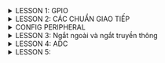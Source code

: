 <details>
  <summary>LESSON 1: GPIO</summary>
  Để sử dụng ngoại vi GPIO ta cần thực hiện các bước sau :
  
  ![image](https://github.com/user-attachments/assets/0c621346-dd76-4e1b-be1c-ae0e3be759b1)
  
 * B1: Cấp xung clock cho ngoại vi
  Ta cần phải đọc vào diagram của mỗi loại để biết được cần phải cấp xung clock cho bus nào trên ngoại vi
  dưới đây là diagram của dòng stm32f103
  
  ![image](https://github.com/user-attachments/assets/6064d888-84fb-4ada-9d8f-b8004c4eab84)

Ví dụ: nếu bạn muốn sử dụng chân PA2 thì bạn phải cấp xung cho GPIO, muốn cấp xung cho GPIO thì phải cấp xung cho bus mà GPIO treo lên là APB2.

  * Trong VDK STM32 thì thanh ghi dùng để cấp clock là thanh ghi RCC

  * Mình sử dụng thư viện chuẩn, cú pháp để cấp/không cấp clock cho một ngoại vi là: RCC_@PeriphClockCmd(A, B) , với @ là tên bus mà mình muốn cấp clock(AHB, APB1, APB2), A là ngoại vi mà mình muốn cấp clock(RCC_APB2Periph_GPIOC,....), B là cho phép cấp/không cấp (ENABLE,...).
  
* B2 : Cấu hình ngoại vi cho GPIO
  cấu hình cho GPIO có 3 thông số chính là : pin, mode, speed.
    * Pin : Là chân mình muốn dùng (0->15)
    * mode : loại chức năng mà bạn muốn dùng, 2 chức năng cơ bản nhất của GPIO chính là Input và Output và 1 số chức năng khác như analog ...
      * cú pháp : GPIO_Mode_IN_FLOATING /GPIO_Mode_Out_PP
      * Input (đầu vào) : có nhiều loại ví dụ như floating, input_pullup, input_pulldown
          + Input floating: Đầu vào thả nổi, điện áp không cố định dao động từ 0V tới Vcc ( thông qua điện trở )
          + Input pull up: Đầu vào có trở kéo lên (điện áp mặc định trên chân là Vcc)
          + Input pull down: Đầu vào có trở kéo xuống (điện áp mặc định trên chân là 0V)
          + GPIO_Mode_AIN: Đầu vào tương tự, dùng để đo ADC
       Để hiểu rõ hơn thì nôn na là: ví dụ bạn có 1 nút nhấn đi, bạn để trạng thái mặc định là 1(tức là chưa làm gì thì trạng thái nó là 1), khi tác động trạng thái nó là 0. 
       Lúc đó bạn thiết kế bài toán là nhấn nút led sẽ sáng thì làm sao nó biết được là bạn nhấn nút? thì lúc đó nếu nó nhận được tín hiệu 0(tức là có sự thay đổi trạng thái 
       từ 0 về 1) thì nó sẽ thực hiện lệnh bật đèn.
      * Output (đầu ra): xuất tín hiệu ra ngoài . Thường dùng 2 loại chính opendrain và push-pull(pull-up & pull-down).
          + Ouput Opendrain: Đầu ra dạng cực máng hở. Chỉ có thể kéo về 0V bằng cách ghi bit 0, khi ghi bit 1, chân IO sẽ có điện áp tương ứng với nguồn nối vào IO đó.
          Khi sử dụng mode Push-pull thì trong đó nó cấu hình sẵn một điện trở rồi(kéo lên hoặc kéo xuống) nhưng ở I2C nó đã có sẵn điện trở kéo lên rồi, nên dùng OD để      
          không cần điện trở kéo cho vi điều khiển nữa. Tại vì mình đã có điện trở kéo lên rồi giờ config thêm nó sẽ gây xung đột
          + Ouput Push Pull : tương tự như pull up và pull down của input.
          * Khi nào dùng opendrain và khi nào dùng push-pull? Khi bạn muốn on/off,pwm thì dùng push. Còn opendrain thì với những giao thức nào ở trạng thái mặc định của nó đã có trở kéo lên nguồn rồi thì trong vi điều khiển ko cần dùng nữa ví dụ:làm việc với giao thức I2C 😊
     * speed : tốc độ nhận hoặc xuất tín hiệu , có 3 loại : GPIO_Speed_10MHz ,GPIO_Speed_2MHz, GPIO_Speed_50MHz thông thường thì chọn 50MHz
* Vấn đề đặt ra ở đây là? trong một chương trình mình muốn dùng 1 lúc nhiều chân đi chẳng lẻ lần nào mình cũng gọi các tham số ra , như thế sẽ rất chi là mệt, nên để tối ưu thì mình sẽ tạo 1 struct mà nó có cùng tính chất như:mode, pin, speed. Trong thư viện chuẩn, struct đó có tên là GPIO_InitTypeDef. Struct là một kiểu dữ liệu nên mình sẽ khai báo 1 biến và dùng biến đó trỏ tới các tham số trong struct. Các cấu hình sẽ lưu giá trị vào biến đó. Vậy là đã cấu hình cho 1 chân đã xong, và mình sẽ truyền 2 tham số đó là tên GPIO:GPIO cần dùng và cấu hình mình vừa mới config: con trỏ tới biến đó.

* một số hàm thông dụng :
uint8_t GPIO_ReadInputDataBit(GPIO_TypeDef* GPIOx, uint16_t GPIO_Pin);

uint16_t GPIO_ReadInputData(GPIO_TypeDef* GPIOx);

uint8_t GPIO_ReadOutputDataBit(GPIO_TypeDef* GPIOx, uint16_t GPIO_Pin);

uint16_t GPIO_ReadOutputData(GPIO_TypeDef* GPIOx);

void GPIO_SetBits(GPIO_TypeDef* GPIOx, uint16_t GPIO_Pin);//0b0000….0010

void GPIO_ResetBits(GPIO_TypeDef* GPIOx, uint16_t GPIO_Pin);

void GPIO_WriteBit(GPIO_TypeDef* GPIOx, uint16_t GPIO_Pin, BitAction BitVal);

void GPIO_Write(GPIO_TypeDef* GPIOx, uint16_t PortVal);
</details>
<details>
<summary>LESSON 2: CÁC CHUẨN GIAO TIẾP </summary>
1.Truyền nhận dữ liệu :
   Việc truyền nhận dữ liệu thực chất là việc truyền nhận các tín hiệu điện áp biểu diễn cho các bit, điện áp được truyền nhận trên các chân của Vi điều khiển.
  
  ![image](https://github.com/user-attachments/assets/242557bc-9a49-408f-89aa-11dd7f3a0a53)
Câu hỏi được đặt ra ở đây là :ví dụ 2 bit liền kề nó có cùng mức điện áp thì làm sao MCU nhận biết được đó là 2 bit? => Đó là lí do tại sao có các kiểu giao tiếp sau đây.

2.SPI - Serial Peripheral Interface :
* Các bit dữ liệu được truyền nối tiếp nhau và có xung clock đồng bộ.

* Giao tiếp song công, có thể truyền và nhận cùng một thời điểm.

* Có chế độ 1 dây: truyền hoặc nhận

* Khoảng cách truyền ngắn

* Giao tiếp 1 Master với nhiều Slave.
* kết nối với nhau bằng 4 dây

![image](https://github.com/user-attachments/assets/e2144f6d-4d56-47f6-8c75-40655d24b1be)

Giới thiệu các dây:
* SCK: Serial Clock. Thiết bị tạo clock là master và cung cấp clock cho slave. Sở dỉ là giao tiếp đồng bộ vì kiểu master và slave có chung 1 dây SCK để điều khiển truyền hay nhận của 2 thiết bị.
* MOSI: Master Out Slave In . Tín hiệu tạo bởi master và Slave nhận tín hiệu.
* MISO: Master In Slave Out. Tín hiệu tạo bởi Slave và Master nhận tín hiệu
* SS: Select Slave. Chọn thiết bị Slave để giao tiếp. Để chọn được thì Master kéo đường SS tương ứng xuống mức 0(bình thường SS ở mức 1). Giao tiếp bằng chân chọn chip Quá trình truyền nhận SPI:

![image](https://github.com/user-attachments/assets/d93ba62d-ee92-4e56-bfc7-4759f91c08c5)
![image](https://github.com/user-attachments/assets/d0d1cfe5-a8fa-43ba-a513-fcf0eba2910c)

Qúa trình truyền nhận của SPi:
* Tùy thuộc vào bit chọn định dạng khung dữ liệu (DFF trong thanh ghi SPI_CR1), dữ liệu gửi hoặc nhận là 8 bit hoặc 16 bit. Lựa chọn này phải được thực hiện trước khi kích hoạt SPI để đảm bảo hoạt động chính xác.

* Bắt đầu quá trình, master sẽ kéo chân CS của slave muốn giao tiếp xuống 0 để báo hiệu muốn truyền nhận.

* Mỗi xung clock, Master sẽ gửi đi 1 bit từ thanh ghi dịch (Shift Register) của nó đến thanh ghi dịch của Slave thông qua đường MOSI. Đồng thời Slave cũng gửi lại 1 bit đến cho Master qua đường MISO.Như vậy sau 8 chu kỳ clock thì hoàn tất việc truyền và nhận 1 byte dữ liệu.
![image](https://github.com/user-attachments/assets/d4a7f903-68b0-4969-be62-7ff8f5c2e1e5)

Các mode trong SPI :
* CPOL:
   + Bằng 0 thì lúc mặc định là 0. Muốn tạo ra clock để báo hiệu truyền nhận thì ta kéo nó từ 0 lên 1 rồi về 0 là tạo ra 1 xung clock để truyền nhận 1 bit
   + Bằng 1 thì lúc mặc định là 1. Muốn tạo ra clock để báo hiệu truyềnn nhận thì ta kéo nó từ 1 xuống 0 rồi về 1 là tạo ra 1 xung clock để truyền nhận 1 bit.
*CPHA:
   + Bằng 0 :Bit dữ liệu đầu ra sẽ rơi vào cạnh xung đầu tiên của chu kì.
   + Bằng 1 :Bit dữ liệu đầu ra sẽ rơi vào cạnh xung thứ hai của chu kì.
* Tốc độ truyền khoảng vài Mbps hoặc vài chục Mbps.

![image](https://github.com/user-attachments/assets/b0e4c6b1-05f8-4360-a5e8-da50b1095606)

* Với stm32f103: tần só xung là 72MHz, qua bộ chia 8(có thể chọn bộ chia 2,4,8....) -> Tốc độ bằng 9 Mbps
* Ưu, nhược điểm của chuẩn giao tiếp SPI:

Ưu điểm:
 + Không có hệ thống định địa chỉ slave phức tạp như I2C
 + Tốc độ truyền dữ liệu cao hơn I2C (nhanh gần gấp đôi)
 + Hỗ trợ truyền dữ liệu hai chiều đồng thời (full-duplex), giúp tăng hiệu suất giao tiếp.

Nhược điểm:
 + Sử dụng bốn dây (I2C và UART sử dụng hai dây).
 + Chỉ cho phép một master duy nhất.
 + khoảng cách truyền ngắn
3.I2C - Inter-Integrated Circuit :
![image](https://github.com/user-attachments/assets/52911af4-be37-4c2d-b485-5825a446ee31)


* I2C là một giao thức truyền thông nối tiếp đồng bô, nên các bit dữ liệu truyền đi được đồng bộ hóa với xung nhịp do Master điều khiển.
* I2C có 2 dây đó là SCL và SDA vào điện trở kéo lên nguồn:
   + SDA (Serial Data) - đường truyền cho master và slave để gửi và nhận dữ liệu.
   + SCL (Serial Clock) - đường mang tín hiệu xung nhịp.
* Hoạt động ở chế độ bán song công(tức là tại một thời điểm thì nó chỉ có thể truyền hoặc nhận, nếu muốn nhận phải đợi truyền xong).
* Bán song công vì: nó chỉ có 2 dây 1 là SCL(clock) và 1 dây là SDA để truyền, chỉ có 1 dây nên không thể 1 lúc mà vừa truyền vừa nhận dữ liệu được.
* I2C nó không truyền theo từng bit giống như SPI mà nó sẽ truyền theo từng frame
* I2C giao tiếp bằng địa chỉ Data frame của I2C:
![image](https://github.com/user-attachments/assets/710a093c-52fe-4746-ba7f-c6cba82ec170)

* Qúa trình truyền dữ liệu I2C :
  + Đầu tiên phải có bit start condition( SDA kéo xuống mức 0 trước SCL để tạo ra tín hiệu, bình thường 2 dây này ở mức 1 tại vì nó được gắn vào điện trở kéo lên nguồn).
  + Tiếp theo là 7 or 10 bit địa chỉ(tùy thuộc vào chip) và 1 bit r/w.
  + Phải gửi địa chỉ vì nó cùng 1 lúc truyền nhận nhiều thiết bị, để phân biệt chúng thì mỗi con phải có 1 địa chỉ, khi nó truyền bit địa chỉ thì tất cả sẽ được nhận m, thiết bị nào ứng với địa chỉ đó thì sẽ biết là sắp có quá trình truyền/nhận. Còn bit R/W để nó nói với slave tương ứng với địa chỉ đó là nó sẽ truyền hay đọc dữ liệu(0:Read là master sẽ đọc được trạng thái của Slave, 1.Write:master viết data cho slave).
  + tiếp theo sẽ là bit ACK/NACK nếu slave nào đó gửi lại 1 bit ack điều đó có nghĩa là địa chỉ đã đúng master sẽ gửi tiếp 8 bit data, sau khi đã gửi xong 8 bit data thì bên slave lại gửi tiếp bit ACK( nếu như đã nhận đủ và thành công) hoặc bit NACK(nếu không nhận được hoặc bị lỗi khung truyền)
  + kết thúc sẽ là 1 bit stop nó sẽ kéo SDA lên mức 1 trong khi SCL vẫn ở mức 1
* lưu ý : master hoàn toàn kiểm soát SCL , slave chỉ hoạt động theo

![image](https://github.com/user-attachments/assets/77fad496-755b-498c-beb2-17035689a3cc)

3.UART - Universal Asynchronous Receiver-Transmitter
* là một giao thức truyền thông phần cứng dùng giao tiếp nối tiếp không đồng bộ và có thể cấu hình được tốc độ
* UART chỉ 2 thiết bị với nhau(giao tiếp 1 - 1)
* uart là truyền thông bất đồng bộ nên 2 chủ thể có thể biết mà tương tác với nhau thì dựa vào baudrate. Khác baudrate vẫn truyền được nhưng dư liệu truyền, nhận sẽ bị sai.
* tốc độ truyền của UART được đặt ở một số chuẩn, chẳng hạn như 9600, 19200, 38400, 57600, 115200 baud và các tốc độ khác
* UART :
   + 2 dây TX,RX
   + một master và một slave
   + Quá trình truyền dữ liệu thường sẽ diễn ra ở 3.3V hoặc 5V
* UART truyền dữ liệu nối tiếp, theo 1 trong 3 chế độ:
   * Simplex: Chỉ tiến hành giao tiếp một chiều.
   * Half duplex: Dữ liệu sẽ đi theo một hướng tại 1 thời điểm
   * Full duplex: Thực hiện giao tiếp đồng thời đến và đi từ mỗi master và slave
* Data frame UART :
![image](https://github.com/user-attachments/assets/1921d7c6-365c-400d-9a6e-e86cc09c2a26)
* Để bắt đầu truyền nhận khi có Start Bit(kéo TX từ 1->0).
* có 5 đến 9 bit dữ liệu.
* 0 to 1 Parity bit (bit chẵn lẻ).
   * Bit chẵn lẻ kiểm tra xem dữ liệu nhận đúng hay chưa.
   * Quy luật chẵn: nếu tổng số bit 1 là số chẵn thì bit đó là 0, còn quy luật lẻ là nếu tổng sốt bit lẻ là số chẵn thì thêm số 1.
* 1 hoặc 2 stop bit(kéo chân Rx lên 1).
</details>
<details>
  <summary> CONFIG PERIPHERAL</summary>
  * Các giao thức trong chúng ta đều có thể triển khai bằng SOFTWARE và HARDWARE :
  
   + SOFTWARE : thường dùng để mô phỏng lại quá trình giao thức đó hoạt động mà không cần phải sử dụng đến chân có sẵn trong mạch mà vẫn có thể biến các chân GPIO thành nó hay còn gọi là giả lập giao thức (em có để mô phỏng ở trên)
    
   + HARDWARE : dùng các chân được tích hợp trong mạch giúp dễ dàng triển khai các chức năng của giao thức
  * datasheet :

    ![image](https://github.com/user-attachments/assets/2f4bdc01-1db4-4740-8d18-1290caf3221a)

1.SPI - HARDWARE :
  * STM32F1 có 2 khối SPI, SPI1 ở APB2 và SPI2 ở PAB1. Các khối này được xây dựng các kết nối, driver và các hàm riêng trong bộ thư viện chuẩn.
  b1. đầu tiên phải cấu hình chân SPI  bằng cách đọc datasheet :

    vd : tôi chọn SPI1 thì cần cấu hình chân này :
    
    ![image](https://github.com/user-attachments/assets/1cd6a87e-6546-4b3b-ad23-059c1cce3af7)
    
  b2. cấu hình tham số của SPI :

  ![image](https://github.com/user-attachments/assets/a17aac75-2ff3-498a-8cf7-a7f751b2ae0f)

  b3. tùy hình vào cấu hình truyền hoặc nhận ta sẽ có các hàm khác nhau :
  
  ![image](https://github.com/user-attachments/assets/c0488c58-6527-40ca-85bb-97e7bfdbc230)
  
* Một số hàm và cờ quan trọng :
![image](https://github.com/user-attachments/assets/f585370b-cb97-4191-8fc7-e982ac4a3744)

2. I2C - HARDWARE :
 * tương tự như SPI , Các bước thực hiện là: Xác định các chân I2C -> Cấu hình GPIO -> Cấu hình I2C

![image](https://github.com/user-attachments/assets/407157d0-59d1-4ff2-8bce-67d50b72ef6f)
+ cấu hình I2C :

![image](https://github.com/user-attachments/assets/3b61633d-1859-46d4-ae49-0faa0ccec37f)

* cấu hình truyền hoặc nhận :

  ![image](https://github.com/user-attachments/assets/a886b2c3-935a-4415-bd44-2b28c43e699e)

  ![image](https://github.com/user-attachments/assets/fa358374-99bb-4c8b-8fbc-8c338adcdd93)

* một số hàm và cờ quan trọng :

![image](https://github.com/user-attachments/assets/d7ce6cd0-0bbe-4210-a55a-209f1b052c63)

![image](https://github.com/user-attachments/assets/7d2053b2-622b-491c-8532-67155d32bdc9)

3. UART - HARDWARE :
* Các bước cấu hình uart : xác định chân UART -> cấu hình chân GPIO -> Cấu hình UART
 + cấu hình chân GPIO :

![image](https://github.com/user-attachments/assets/de2770b7-87f9-4b6d-b840-5e184e14c70b)

![image](https://github.com/user-attachments/assets/ce77d80c-9e50-43a6-9a3c-ff4dce77764c)
 + cấu hình uart :

![image](https://github.com/user-attachments/assets/70ca7997-7653-42d6-8857-b385e260ffeb)

+ hàm truyền hoặc nhận :

  ![image](https://github.com/user-attachments/assets/fbc63be8-3363-4eb9-84bc-e8e481046e48)
+ một số cờ quan trọng :

![image](https://github.com/user-attachments/assets/22253543-2810-4578-acc6-7e216f89fb2e)
</details>
<details>
  <summary>LESSON 3: Ngắt ngoài và ngắt truyền thông</summary>
* Ngắt là 1 sự kiện khẩn cấp xảy ra trong hay ngoài vi điều khiển. Nó yêu MCU phải dừng chương trình chính và thực thi chương trình ngắt. Hàm phục vụ ngắt.
  
* Sau khi xử lí xong nhiệm vụ này thì bộ đếm chương trình sẽ trả về giá trị trước đó để bộ xử lí thực hiện công việc còn đang dang dở. Như vậy, ngắt có mức độ ưu tiên cao nhất, thường xử lí các sự kiện bất ngờ nhưng không tốn thời gian. Ngắt có 2 loại: ngắt có thể xuất phát từ tín hiệu bên trong con chip(ngắt báo bộ đếm timer/counter tràn, ngắt báo quá trình gửi dữ liệu bằng RS232 kết) hoặc ngắt do các tác nhân bên ngoài(nhấn button, ngắt báo có 1 gói dữ liệu nhận được).

VD : Cách chương trình chạy ngắt thực hiện :

![image](https://github.com/user-attachments/assets/4b6982b5-09ed-4115-bcc8-01f7663c685f)

1.Ngắt ngoài :
Ngắt ngoài là 1 sự kiện ngắt xảy ra khi có tín hiệu can thiệp từ bên ngoài, từ phần cứng, người sử dụng hay ngoại vi...
 * Ngắt ngoài của chip STM32F103 bao gồm có 16 line:

![image](https://github.com/user-attachments/assets/a233d50d-402f-4d9b-a20c-fa07f0136527)
  + mỗi line chỉ được gắn với một một port duy nhất và không thể cấu hình cho các port khác , vì thế chúng ta cần phải phân chia các line 1 cách phù hợp để không bị trùng ngắt.

     vd : Line0 nếu chúng ta đã chọn chân PA0 (chân 0 ở port A) làm chân ngắt thì tất cả các chân 0 ở các Port khác không được khai báo làm chân ngắt ngoài nữa
    
  + các Line ngắt sẽ được phân vào các Vector ngắt tương ứng. Các Line ngắt của chip STM32F103 được phân bố vào các vector ngắt như sau:
    
    ![image](https://github.com/user-attachments/assets/bdca1584-d56a-4a1a-b6cb-1ae6779c7ec7)
    
    + Các Line0, Line1, Line2, Line3, Line4 sẽ được phân vào các vector ngắt riêng biệt EXTI0, EXTI1, EXTI2, EXTI3, EXTI4, còn từ Line5->Line9 sẽ được phân vào vector ngắt EXTI9_5, Line10->Line15 được phân vào vecotr EXTI15_10.

    + các ngắt quyết định mức độ thực hiện thông qua mức độ ưu tiên :
       + ngắt nào có độ ưu tiên cao hơn thì ngắt đó thực hiên trước.
       + MCU sẽ kiểm tra ngắt có cùng một mức Preemption Priority thì ngắt nào có Sub Priority cao hơn thì ngắt đó được thực hiện trước.
       + Còn trường hợp 2 ngắt có cùng mức Preemption và Sub Priority luôn thì ngắt nào đến trước được thực hiện trước.
      
* Để sử dụng ngắt ngoài ta thực hiện các bước sau: Xác định các chân ngắt ngoài -> Cấu hình các chân GPIO
   + Trước tiên muốn sử dung bất cứ ngoại vi nào thì mình phải bật Clock của bus gắn với ngoại vi đó, ngoài ra phải bật thêm AFIO. AFTO là những cái funtion thay thế. 
      + cấu hình RCC :
        
     ![image](https://github.com/user-attachments/assets/980a360c-bc39-4a22-80bf-24ebd0a3f0f8)

      + sau đó cấu hình GPIO:
     
     ![image](https://github.com/user-attachments/assets/54033f18-9f32-472a-9115-a91c1c95bf22)

      + Cấu hình NVIC :
        trước hết chúng ta cần phải tra bảng NVIC:
        
        ![image](https://github.com/user-attachments/assets/de5d5a22-d9d6-41cf-adab-77c3292b3755)
        
        Sau đó cấu hình NVIC tùy theo Group và mức độ ưu tiên khi tra :
        
        ![image](https://github.com/user-attachments/assets/82e0fdca-fe35-4caa-bba3-9e88cf93e11f)

        vd : ![image](https://github.com/user-attachments/assets/6ca07c33-f3a8-4b02-af8e-80402349cf6a)

     + cấu hình EXTI :
       
       ![image](https://github.com/user-attachments/assets/8aa8a1a4-76a3-4a55-ae61-934d721f832d)

       VD : ![image](https://github.com/user-attachments/assets/61853b7b-49a8-44bd-b28b-454a5ae6ec34)

     + sau cùng là hàm phục vụ ngắt ngoài : EXTIx_IRQHandler() (x là line ngắt tương ứng), Hàm EXTI_GetITStatus(EXTI_Linex) :Kiểm tra cờ ngắt của line x tương ứng. Hàm EXTI_ClearITPendingBit(EXTI_Linex): Xóa cờ ngắt ở line x.

     ![image](https://github.com/user-attachments/assets/ce2e8acb-0135-4baa-ae8e-3c9a03d1ce4f)
      
2. Ngắt truyền thông :
* STM32F103 hỗ trợ các ngắt cho các giao thức như : SPI, I2C, UART ... các ngắt này giúp cho việc truyền hoặc nhận dữ liệu không bị sai sót và tránh bị mất dữ liệu
* ở đây em sẽ vd về UART với ngắt nhận , các giao thức còn lại cũng tương tự như vậy :
  
  các bước cấu hình ngắt uart như sau : cấu hình chân GPIO -> cấu hình NVIC -> Cấu hình uart.
  
  + bật clock :
    
  RCC_APB2PeriphClockCmd(RCC_APB2Periph_GPIOA |RCC_APB2Periph_USART1,ENABLE);
  + cấu hình GPIO :
    
    ![image](https://github.com/user-attachments/assets/94e434ed-8f1a-47df-9671-b1bb9310f8e2)
    
  + cấu hình NVIC :
    
    ![image](https://github.com/user-attachments/assets/6a2628fc-b85c-4d77-9b1c-dfeeef49bad5)
    
  + cấu hình uart :

    ![image](https://github.com/user-attachments/assets/c43d8978-4306-4d08-b3e1-a9792a7d7b8f)

  + hàm ngắt uart :
    
    ![image](https://github.com/user-attachments/assets/d1c95439-f349-4623-ac24-0cdb679049a4)
 
    + Trong hàm phục vụ ngắt, ta kiểm tra ngắt đến là ngắt nhận RXNE hay ngắt truyền TX, bằng  hàm USART_GetITStatus. Tùy theo tín hiệu ngắt mà có thể lập trình tác vụ khác nhau. Sau khi thực thi xong, có thể xóa cờ ngắt để đảm bảo không còn ngắt trên line (thông thường cờ ngắt sẽ tự động xóa).
</details>
<details>
  <summary>LESSON 4: ADC </summary>
* Vi điều khiển hay các thiết bị ngày nay đều sử dụng tín hiệu số dựa trên các bit nhị phân để hoạt động. Còn thực tế thì không chỉ mãi là tín hiệu số mà là tín hiệu tương tự và liên tục vì vậy cần phải có thiết bị chuyển đổi từ tín hiệu tương tự sang tín hiệu số. *ADC - Analog to Digital Convert*: bộ chuyển đổi từ tín hiệu tương tự sang tín hiệu số

![image](https://github.com/user-attachments/assets/6369b5d8-2b97-4c49-b384-ceabcd2db3d3)

Khả năng chuyển đổi của ADC phụ thuộc vào 2 yếu tố
 + Độ phân giải: Số bit mà ADC sử dụng để mã hóa tín hiệu. Hay còn gọi là số mức tín hiệu được biểu diễn(có độ phân giải càng cao thì độ chính xác càng lớn.)
 + Tần số/Chu kì lấy mẫu: tốc độ/khoảng thời gian giữa 2 lần mã hóa(tần số lấy mẫu càng cao thì chuyển đổi sẽ có độ chính xác càng lớn). Tần số lấy mẫu = 1/(thời gian lấy mẫu + thời gian chuyển đổi).
Trong stm32 có 2 kênh ADC đó là ADC1 và ADC2, mỗi bộ có tối đa 9 channel với nhiều mode hoạt động, kết quả chuyển đổi được lưu trong thanh ghi 16 bit.
 + Độ phân giải: 12 bit
 + Có các ngắt hổ trợ, có thể điều khiển hoạt động ADC bằng xung Trigger.
 + Thời gian chuyển đổi nhanh: 1us tại tần số 65Mhz.
 + Có bộ DMA giúp tăng tốc độ xử lí Sơ đồ khối bộ ADC:

![image](https://github.com/user-attachments/assets/a4ca6023-cb18-47e8-8baa-7a69def828c0)

Các bước thực hiện ADC :

Cấu hình GPIO -> Cấu hình ADC

 + xác định chân và port :
![image](https://github.com/user-attachments/assets/325f6f30-0f71-43e2-9779-b8edb0bc2a6a)

 + Các chế độ của ADC:
   + Single: ADC chỉ đọc 1 kênh duy nhất, và chỉ đọc khi kênh nào được yêu câu.
   + Single Continous: sẽ đọc 1 kênh duy nhất, nhưng đọc dữ liệu nhiều lần
   + Scan: Multi-Channels: Quét qua và đọc dữ liệu nhiều kênh, nhưng chỉ đọc khi nào được yêu cầu.
   + Scan: Continous Multi-Channels Repeat: Quét qua và đọc dữ liệu nhiều kênh, nhưng đọc liên tiếp nhiều lần giống như Single Continous.

![image](https://github.com/user-attachments/assets/e6174bc2-da3b-42f0-a1a2-dbcba43ba2ea)
</details>
<details>
  <summary>LESSON 5: </summary>
</details>
